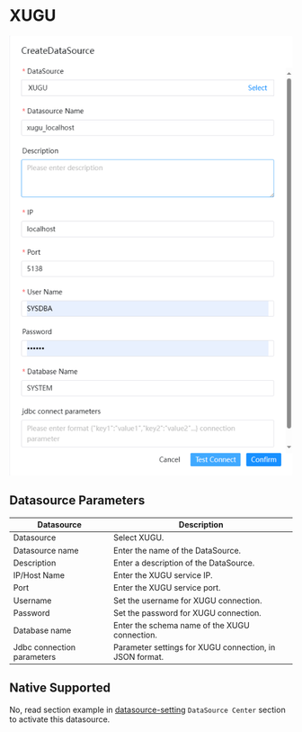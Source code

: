 # XUGU

![xugu](../../../../img/new_ui/dev/datasource/xugu.png)

## Datasource Parameters

|       **Datasource**       | **Description**                                         |
|----------------------------|---------------------------------------------------------|
| Datasource                 | Select XUGU.                                            |
| Datasource name            | Enter the name of the DataSource.                       |
| Description                | Enter a description of the DataSource.                  |
| IP/Host Name               | Enter the XUGU service IP.                              |
| Port                       | Enter the XUGU service port.                            |
| Username                   | Set the username for XUGU connection.                   |
| Password                   | Set the password for XUGU connection.                   |
| Database name              | Enter the schema name of the XUGU connection.           |
| Jdbc connection parameters | Parameter settings for XUGU connection, in JSON format. |

## Native Supported

No, read section example in [datasource-setting](../howto/datasource-setting.md) `DataSource Center` section to activate this datasource.

